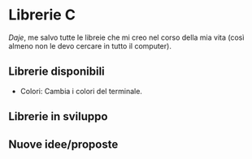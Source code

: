 # Librerie C
*Daje*, me salvo tutte le libreie che mi creo nel corso della mia vita (così almeno non le devo cercare in tutto il computer).

## Librerie disponibili
- Colori: Cambia i colori del terminale.

## Librerie in sviluppo

## Nuove idee/proposte